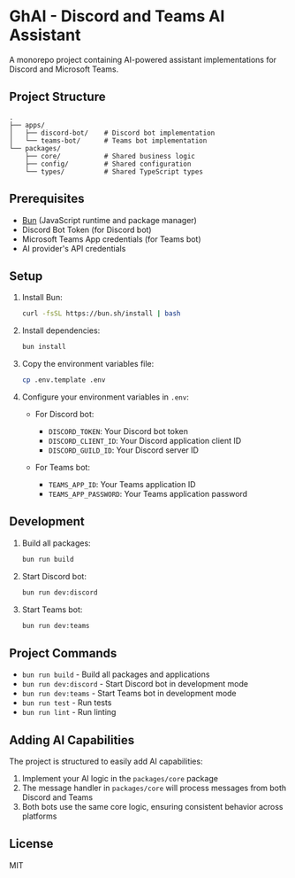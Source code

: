 # GhAI - Discord and Teams AI Assistant

A monorepo project containing AI-powered assistant implementations for Discord and Microsoft Teams.

## Project Structure

```
.
├── apps/
│   ├── discord-bot/    # Discord bot implementation
│   └── teams-bot/      # Teams bot implementation
└── packages/
    ├── core/           # Shared business logic
    ├── config/         # Shared configuration
    └── types/          # Shared TypeScript types
```

## Prerequisites

- [Bun](https://bun.sh) (JavaScript runtime and package manager)
- Discord Bot Token (for Discord bot)
- Microsoft Teams App credentials (for Teams bot)
- AI provider's API credentials

## Setup

1. Install Bun:
   ```bash
   curl -fsSL https://bun.sh/install | bash
   ```

2. Install dependencies:
   ```bash
   bun install
   ```

3. Copy the environment variables file:
   ```bash
   cp .env.template .env
   ```

4. Configure your environment variables in `.env`:
   - For Discord bot:
     - `DISCORD_TOKEN`: Your Discord bot token
     - `DISCORD_CLIENT_ID`: Your Discord application client ID
     - `DISCORD_GUILD_ID`: Your Discord server ID
   
   - For Teams bot:
     - `TEAMS_APP_ID`: Your Teams application ID
     - `TEAMS_APP_PASSWORD`: Your Teams application password

## Development

1. Build all packages:
   ```bash
   bun run build
   ```

2. Start Discord bot:
   ```bash
   bun run dev:discord
   ```

3. Start Teams bot:
   ```bash
   bun run dev:teams
   ```

## Project Commands

- `bun run build` - Build all packages and applications
- `bun run dev:discord` - Start Discord bot in development mode
- `bun run dev:teams` - Start Teams bot in development mode
- `bun run test` - Run tests
- `bun run lint` - Run linting

## Adding AI Capabilities

The project is structured to easily add AI capabilities:

1. Implement your AI logic in the `packages/core` package
2. The message handler in `packages/core` will process messages from both Discord and Teams
3. Both bots use the same core logic, ensuring consistent behavior across platforms

## License

MIT
